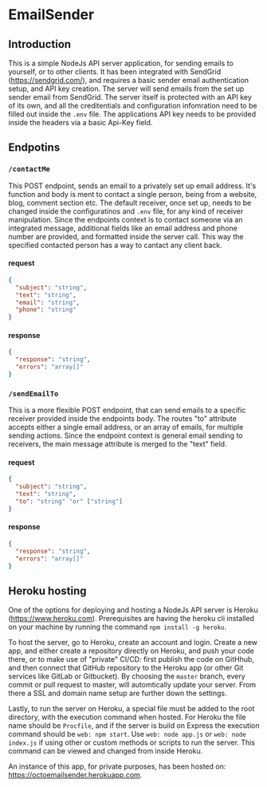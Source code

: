 # EmailSender

## Introduction

This is a simple NodeJs API server application, for sending emails to
yourself, or to other clients. It has been integrated with SendGrid
(https://sendgrid.com/), and requires a basic sender email authentication setup, and API
key creation. The server will send emails from the set up sender email
from SendGrid. The server itself is protected with an API key of its
own, and all the creditentials and configuration infomration need to
be filled out inside the `.env` file. The applications API
key needs to be provided inside the headers via a basic Api-Key field.

## Endpotins

### `/contactMe`

This POST endpoint, sends an email to a privately set up email
address. It's function and body is ment to contact a single person,
being from a website, blog, comment section etc. The default receiver,
once set up, needs to be changed inside the configuratinos and
`.env` file, for any kind of receiver manipulation. Since
the endpoints context is to contact someone via an integrated message,
additional fields like an email address and phone number are provided,
and formatted inside the server call. This way the specified contacted
person has a way to cantact any client back.

#### request

```json
{
  "subject": "string",
  "text": "string",
  "email": "string",
  "phone": "string"
}
```

#### response

```json
{
  "response": "string",
  "errors": "array[]"
}
```

### `/sendEmailTo`

This is a more flexible POST endpoint, that can send emails to a
specific receiver provided inside the endpoints body. The routes "to"
attribute accepts either a single email address, or an array of
emails, for multiple sending actions. Since the endpoint context is
general email sending to receivers, the main message attribute is
merged to the "text" field.

#### request

```json
{
  "subject": "string",
  "text": "string",
  "to": "string" "or" ["string"]
}
```

#### response

```json
{
  "response": "string",
  "errors": "array[]"
}
```

## Heroku hosting

One of the options for deploying and hosting a NodeJs API server is Heroku (https://www.heroku.com). Prerequisites are having the heroku cli installed on your machine by running the command `npm install -g heroku`.

To host the server, go to Heroku, create an account and login. Create a new app, and either create a repository directly on Heroku, and push your code there, or to make use of "private" CI/CD: first publish the code on GitHhub, and then connect that GitHub repository to the Heroku app (or other Git services like GitLab or Gitbucket). By choosing the `master` branch, every commit or pull request to master, will automtically update your server. From there a SSL and domain name setup are further down the settings.

Lastly, to run the server on Heroku, a special file must be added to the root directory, with the execution command when hosted. For Heroku the file name should be `Procfile`, and if the server is build on Express the execution command should be `web: npm start`. Use `web: node app.js` or `web: node index.js` if using other or custom methods or scripts to run the server. This command can be viewed and changed from inside Heroku.

An instance of this app, for private purposes, has been hosted on: https://octoemailsender.herokuapp.com.
